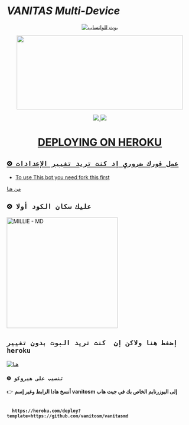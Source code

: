 
# *VANITAS Multi-Device*
<div align="center">
  
  [![بوت للواتساب](https://readme-typing-svg.herokuapp.com?font=times-bold-italic&color=%23F7F7F7&duration=4862&center=true&vCenter=true&lines=WELCOME+TO+VANITAS+WHATSAPP+BOT)](https://github.com/vanitosm/vanitasmd)
</div>
<div align="center">
  <img border-radius: 15px src="https://i.imgur.com/D4CwwgN.jpeg" width="450" height="200"/>

<p align="center">
  <a href="https://instagram.com/mohammed_Xf16"><img src="https://img.shields.io/badge/Instagram-E4405F?style=for-the-badge&logo=instagram&logoColor=white"/> 
  <a href="https://wa.me/212684684427"><img src="https://img.shields.io/badge/WhatsApp-25D366?style=for-the-badge&logo=whatsapp&logoColor=white" />
</p>
<div align="center">

# DEPLOYING ON HEROKU
  <div align="left">
   
## `⨷ عمل فورك ضروري إد كنت تريد تغيير الإعدادات`

- To use This bot you need fork this first <br>

[من هنا](https://github.com/vanitosm/vanitasmd/fork)

## `⨷ عليك سكان الكود أولا`

<a href="https://bit.ly/Millie-QR"><img title="MILLIE - MD" src="https://repl.it/badge/github/quiec/whatsasena" width="300"></a>

## `إضغط هنا ولاكن إن  كنت تريد البوت بدون تغيير heroku `

[![هنا](https://www.herokucdn.com/deploy/button.svg)](https://heroku.com/deploy?template=https://github.com/vanitosm/vanitas)


### `⨷ تنصيب على هيروكو`
  
  

👉 <b>أنسخ هادا الرابط وغير إسم vanitosm  إلى  اليوزرنايم الخاص بك في جيت هاب <b> <br><br>
```
  https://heroku.com/deploy?template=https://github.com/vanitosm/vanitasmd
```
<br>

      
      
      
      

</div>


<div align="left">
  

